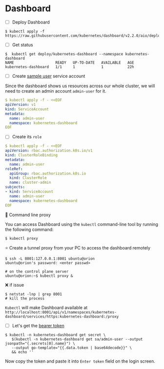 # Dashboard

- [ ] Deploy Dashboard

```
$ kubectl apply -f https://raw.githubusercontent.com/kubernetes/dashboard/v2.2.0/aio/deploy/recommended.yaml
```

- [ ] Get status

```
$  kubectl get deploy/kubernetes-dashboard --namespace kubernetes-dashboard
NAME                   READY   UP-TO-DATE   AVAILABLE   AGE
kubernetes-dashboard   1/1     1            1           22h
```

- [ ] Create [sample user](https://github.com/kubernetes/dashboard/blob/master/docs/user/access-control/creating-sample-user.md) service account

Since the dashboard shows us resources across our whole cluster, we will need to create an admin account `admin-user` for it.

```yaml
$ kubectl apply -f - <<EOF
apiVersion: v1
kind: ServiceAccount
metadata:
  name: admin-user
  namespace: kubernetes-dashboard
EOF
```

- [ ] Create its `role`

```yaml
$ kubectl apply -f - <<EOF
apiVersion: rbac.authorization.k8s.io/v1
kind: ClusterRoleBinding
metadata:
  name: admin-user
roleRef:
  apiGroup: rbac.authorization.k8s.io
  kind: ClusterRole
  name: cluster-admin
subjects:
- kind: ServiceAccount
  name: admin-user
  namespace: kubernetes-dashboard
EOF
```

:bookmark: Command line proxy

You can access Dashboard using the `kubectl` command-line tool by running the following command:

```
$ kubectl proxy
```

:star: Create a tunnel proxy from your PC to access the dashboard remotely

```
$ ssh -L 8001:127.0.0.1:8001 ubuntu@orion
ubuntu@orion's password: <enter passwd>

# on the control plane server
ubuntu@orion:~$ kubectl proxy &
```

:x: if issue

```
$ netstat -lnp | grep 8001
# kill the process
```


`Kubectl` will make Dashboard available at `http://localhost:8001/api/v1/namespaces/kubernetes-dashboard/services/https:kubernetes-dashboard:/proxy`

- [ ] Let's get the [bearer token](https://github.com/kubernetes/dashboard/blob/master/docs/user/access-control/creating-sample-user.md#getting-a-bearer-token)

```
$ kubectl -n kubernetes-dashboard get secret \
   $(kubectl -n kubernetes-dashboard get sa/admin-user --output jsonpath="{.secrets[0].name}") \
   --output go-template="{{.data.token | base64decode}}" \
   && echo ''
 ```
 
 Now copy the token and paste it into `Enter token` field on the login screen.
 
